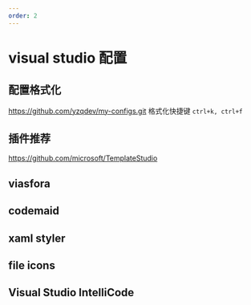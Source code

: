 ```yaml
---
order: 2
---
```

# visual studio 配置

## 配置格式化

<https://github.com/yzqdev/my-configs.git>
格式化快捷键  `ctrl+k, ctrl+f`

## 插件推荐

<https://github.com/microsoft/TemplateStudio>

## viasfora

## codemaid

## xaml styler

## file icons

## Visual Studio IntelliCode
